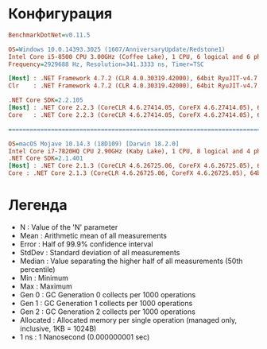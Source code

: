 # Конфигурация

``` ini
BenchmarkDotNet=v0.11.5

OS=Windows 10.0.14393.3025 (1607/AnniversaryUpdate/Redstone1)
Intel Core i5-8500 CPU 3.00GHz (Coffee Lake), 1 CPU, 6 logical and 6 physical cores
Frequency=2929688 Hz, Resolution=341.3333 ns, Timer=TSC

[Host] : .NET Framework 4.7.2 (CLR 4.0.30319.42000), 64bit RyuJIT-v4.7.3416.0
Clr    : .NET Framework 4.7.2 (CLR 4.0.30319.42000), 64bit RyuJIT-v4.7.3416.0

.NET Core SDK=2.2.105
[Host] : .NET Core 2.2.3 (CoreCLR 4.6.27414.05, CoreFX 4.6.27414.05), 64bit RyuJIT
Core   : .NET Core 2.2.3 (CoreCLR 4.6.27414.05, CoreFX 4.6.27414.05), 64bit RyuJIT

===================================================================================

OS=macOS Mojave 10.14.3 (18D109) [Darwin 18.2.0]
Intel Core i7-7820HQ CPU 2.90GHz (Kaby Lake), 1 CPU, 8 logical and 4 physical cores
.NET Core SDK=2.1.401
[Host] : .NET Core 2.1.3 (CoreCLR 4.6.26725.06, CoreFX 4.6.26725.05), 64bit RyuJIT
Core : .NET Core 2.1.3 (CoreCLR 4.6.26725.06, CoreFX 4.6.26725.05), 64bit RyuJIT
```

# Легенда

- N         : Value of the 'N' parameter
- Mean      : Arithmetic mean of all measurements
- Error     : Half of 99.9% confidence interval
- StdDev    : Standard deviation of all measurements
- Median    : Value separating the higher half of all measurements (50th percentile)
- Min       : Minimum
- Max       : Maximum
- Gen 0     : GC Generation 0 collects per 1000 operations
- Gen 1     : GC Generation 1 collects per 1000 operations
- Gen 2     : GC Generation 2 collects per 1000 operations
- Allocated : Allocated memory per single operation (managed only, inclusive, 1KB = 1024B)
- 1 ns      : 1 Nanosecond (0.000000001 sec)